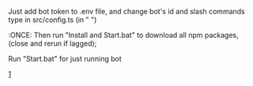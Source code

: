 Just add bot token to .env file, and change bot's id and slash commands type in src/config.ts (in " ")

:ONCE: Then run "Install and Start.bat" to download all npm packages, (close and rerun if lagged);

Run "Start.bat" for just running bot

[1](/image.png)